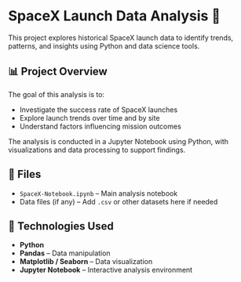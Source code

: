 # SpaceX Launch Data Analysis 🚀

This project explores historical SpaceX launch data to identify trends, patterns, and insights using Python and data science tools.

## 📊 Project Overview

The goal of this analysis is to:
- Investigate the success rate of SpaceX launches
- Explore launch trends over time and by site
- Understand factors influencing mission outcomes

The analysis is conducted in a Jupyter Notebook using Python, with visualizations and data processing to support findings.

## 📁 Files

- `SpaceX-Notebook.ipynb` – Main analysis notebook
- Data files (if any) – Add `.csv` or other datasets here if needed

## 🧪 Technologies Used

- **Python**
- **Pandas** – Data manipulation
- **Matplotlib / Seaborn** – Data visualization
- **Jupyter Notebook** – Interactive analysis environment
